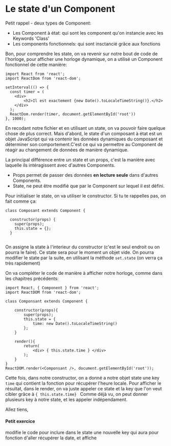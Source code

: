 <h1>Le state d'un Component</h1>

Petit rappel - deux types de Component:

<ul>
  <li>Les Component à état: qui sont les component qu'on instancie avec les Keywords 'Class'</li>
  <li>Les components fonctionnels: qui sont insctancié grâce aux fonctions</li>
  </ul>
  
 

Bon, pour comprendre les state, on va revenir sur notre bout de code de l'horloge, pour afficher une horloge dynamique, on a utilisé un Component fonctionnel de cette manière:

```
import React from 'react';
import ReactDom from 'react-dom';

setInterval(() => {
  const timer = (
    <div>
        <h2>Il est exactement {new Date().toLocaleTimeString()}.</h2>
    </div>
  );
  ReactDom.render(timer, document.getElementById('root'))
}, 1000);
```
En recodant notre fichier et en utilisant un state, on va pouvoir faire quelque chose de plus correct. Mais d'abord, le state d'un composant à état est un objet JavaScript qui va contenir les données dynamiques du composant et déterminer son comportement.C'est ce qui va permettre au Component de réagir au changement de données de manière dynamique.

La principal différence entre un state et un props, c'est la manière avec laquelle ils intéragissent avec d'autres Components.
<ul>
  <li>Props permet de passer des données <strong>en lecture seule</strong> dans d'autres Components.</li>
  <li>State, ne peut être modifié que par le Component sur lequel il est défini.</li>
</ul>

Pour initialiser le state, on va utiliser le constructor. Si tu te rappelles pas, on fait comme ça:

```
class Composant extends Component {

  constructor(props) {
    super(props);
    this.state = {};
  }
  
  ```
  On assigne la state à l'interieur du constructor (c'est le seul endroit ou on pourra le faire). Ce state sera pour le moment un objet vide.
On pourra modifier le state par la suite, en utilisant la méthode ```set.state``` (on verra ça très rapidement)

On va compléter le code de manière à afficher notre horloge, comme dans les chapitres précédents:

```
import React, { Component } from 'react';
import ReactDOM from 'react-dom';

class Componsant extends Component {

    constructor(props){
        super(props);
        this.state = {
            time: new Date().toLocaleTimeString()
        };
    }

    render(){
        return(
            <div> { this.state.time } </div>
        );
    }
}
ReactDOM.render(<Componsant />, document.getElementById('root'));
```

Cette fois, dans notre constructor, on a donné a notre objet state une key ```time``` qui contient la fonction pour récupérer l'heure locale.
Pour afficher le résultat, dans le render, on va juste appeler ce state et la key que l'on veut cibler grâce à ```{ this.state.time} ```
Comme déjà vu, on peut donner plusieurs key à notre state, et les appeler indépendament.

Allez tiens, <h4>Petit exercice</h4> modifie le code pour inclure dans le state une nouvelle key qui aura pour fonction d'aller récupérer la date, et affiche
  
  
